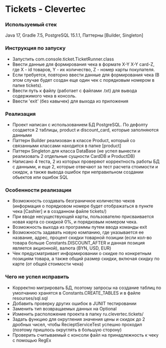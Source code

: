 # Tickets - Clevertec
### Используемый стек
Java 17, Gradle 7.5, PostgreSQL 15.1.1, Паттерны [Builder, Singleton]
### Инструкция по запуску
- Запустить com.console.ticket.TicketRunner.class
- Ввести данные для формирования чека в формате X-Y X-Y card-Z, где X - id товаров, Y - их количество, Z - номер карты покупателя.
- Если требуется, повторно ввести данные для формирования чека (В этом случае будет создан еще один чек с порядковым номером в папке tickets).
- Ввести путь к файлу (работает с файлами .txt) для вывода содержимого чека в консоль.
- Ввести 'exit' (без кавычек) для выхода из приложения
### Реализация
- Проект написан с использованием БД PostgreSQL. По дефолту создается 2 таблицы, product и discount_card, которые заполняются данными
- Паттерн Builder реализован в классе Product, который со связанными классами находится в папке [product]
- Паттерн Singleton для класса DataBase (не успел вынести и реализовать 2 отдельные сущности CardDB и ProductDB)
- Написано 4 теста, 2 из которых проверяют корректность работы БД с данными, и еще 2, которые отвечают за тест расчета стоимости и скидок, а также вывода ошибок при неправильном создании обьектов или ошибок SQL
### Особенности реализации
- Возможность создавать безграничное количество чеков (информация о порядковом номере будет отображаться в пункте чека [Cashier] и в созданном файле tickets/)
- При вводе несуществующей карты, пользователю присваивается новая карта со скидкой 0%, и порядковым номером чека.
- Возможность выхода из программы путем ввода команды exit
- Возможность задавать новую компанию, где указывается ее название, адрес, процент скидки товарной позиции (если кол-во товара больше Constants.DISCOUNT_AFTER и данная позиция является акционной), валюта (BYN, USD, EUR)
- Чек предусматривает информировании о скидке по конкретным позициям товара, а также общий размер скидки, включая скидку по карте (от общей стоимости чека)
### Чего не успел исправить
- Корректно мигрировать БД, поэтому запросы на создание таблиц по умолчанию хранятся в Constants.CREATE_TABLES и в файле resourses/sql.sql
- Добавить проверку других ошибок в JUNIT тестировании
- Заменить тип возвращаемых данных на Optional<Object>
- Изменить расположение проекта в папку ru.clevertec.tickets/
- Задать функцию для округления значения цены и скидок до 2 дробных чисел, чтобы RecieptServiceTest успешно проходил (поэтому пришлось округлять в большую сторону)
- Проверить считываемый с консоли файл на принадлежность к чеку с помощью RegEx
